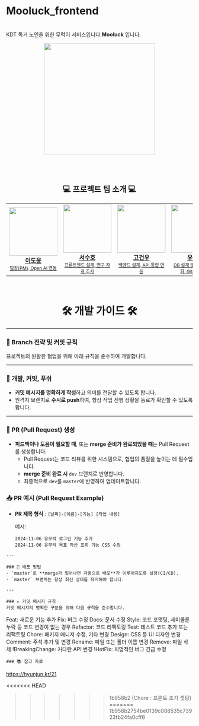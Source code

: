 # Mooluck_frontend

<br/>
KDT 독거 노인을 위한 무럭이 서비스입니다.<strong>Mooluck</strong> 입니다.
<br/>
<p align="center">
  <img src="https://github.com/user-attachments/assets/f0cd42d3-431d-4e66-a382-3a1650110b14" width="300" height="300" />
</p>


<br/>
<br/>

<h2 align="center">💻 프로젝트 팀 소개 💻</h2>

<table align="center">
  <tr height="160px">
    <td align="center" width="150px">
      <a href="https://github.com/cheonghaa">
        <img
          src="https://avatars.githubusercontent.com/u/148474216?v=4"
          height="130px"
          width="130px"
        /><br />
        <strong>이도윤</strong><br />
        <span style="font-size:12px;">팀장(PM), Open AI 연동</span>
      </a>
    </td>
    <td align="center" width="150px">
      <a href="https://github.com/heodoong">
        <img
          src="https://avatars.githubusercontent.com/u/170384564?v=4"
          height="130px"
          width="130px"
        /><br />
        <strong>서수호</strong><br />
        <span style="font-size:12px;">프론트엔드 설계, 연구 자료 조사</span>
      </a>
    </td>
    <td align="center" width="150px">
      <a href="https://github.com/kogunwoo">
        <img
          src="https://avatars.githubusercontent.com/u/113786196?v=4"
          height="130px"
          width="130px"
        /><br />
        <strong>고건우</strong><br />
        <span style="font-size:12px;">백엔드 설계, API 통합 연동</span>
      </a>
    </td>
    <td align="center" width="150px">
      <a href="https://github.com/YooSeokHwan">
        <img
          src="https://avatars.githubusercontent.com/u/170384539?v=4"
          height="130px"
          width="130px"
        /><br />
        <strong>유석환</strong><br />
        <span style="font-size:12px;">DB 설계 및 데이터 시각화, GitHub 관리</span>
      </a>
    </td>
    <td align="center" width="150px">
      <a href="https://github.com/yeonsoo1010">
        <img
          src="https://avatars.githubusercontent.com/u/128021464?v=4"
          height="130px"
          width="130px"
        /><br />
        <strong>조연수</strong><br />
        <span style="font-size:12px;">UI/UX 디자인, 반응 애니메이션 및 인터랙션</span>
      </a>
    </td>
    <td align="center" width="150px">
      <a href="https://github.com/wpfkf4644">
        <img
          src="https://avatars.githubusercontent.com/u/170283983?v=4"
          height="130px"
          width="130px"
        /><br />
        <strong>안젤라</strong><br />
        <span style="font-size:12px;">인증 및 보안 시스템 개발, 서버 인프라 구축</span>
      </a>
    </td>
  </tr>
</table>


<br/>

<h1 align="center">🛠️ 개발 가이드 🛠️</h1>

---

### 📌 Branch 전략 및 커밋 규칙
프로젝트의 원활한 협업을 위해 아래 규칙을 준수하여 개발합니다.

---

### 🌱 개발, 커밋, 푸쉬
- **커밋 메시지를 명확하게 작성**하고 의미를 전달할 수 있도록 합니다.
- 원격지 브랜치로 **수시로 push**하여, 항상 작업 진행 상황을 동료가 확인할 수 있도록 합니다.

---

### 🔄 PR (Pull Request) 생성
- **피드백이나 도움이 필요할 때**, 또는 **merge 준비가 완료되었을 때**는 Pull Request를 생성합니다.
  - Pull Request는 코드 리뷰를 위한 시스템으로, 협업의 품질을 높이는 데 필수입니다.
  - **merge 준비 완료 시** `dev` 브랜치로 반영합니다.
  - 최종적으로 `dev`를 `master`에 반영하여 업데이트합니다.

### 📥 PR 예시 (Pull Request Example)
- **PR 제목 형식** : `[날짜]-[이름]-[기능] [작업 내용]`

  예시:
  ```
  2024-11-06 유무럭 로그인 기능 추가
  2024-11-06 유무럭 목표 자산 조회 기능 CSS 수정
 ```
---

### 🚀 배포 방법
- `master`로 **merge가 일어나면 자동으로 배포**가 이루어지도록 설정(CI/CD).
- `master` 브랜치는 항상 최신 상태를 유지해야 합니다.

---

### ✏️ 커밋 메시지 규칙
커밋 메시지의 명확한 구분을 위해 다음 규칙을 준수합니다.

```
Feat: 새로운 기능 추가
Fix: 버그 수정
Docs: 문서 수정
Style: 코드 포맷팅, 세미콜론 누락 등 코드 변경이 없는 경우
Refactor: 코드 리팩토링
Test: 테스트 코드 추가 또는 리팩토링
Chore: 패키지 매니저 수정, 기타 변경
Design: CSS 등 UI 디자인 변경
Comment: 주석 추가 및 변경
Rename: 파일 또는 폴더 이름 변경
Remove: 파일 삭제
!BreakingChange: 커다란 API 변경
!HotFix: 치명적인 버그 긴급 수정
```
### 📚 참고 자료
```
https://hyunjun.kr/21


<<<<<<< HEAD
>>>>>>> 1b958b2 (Chore : 프론트 초기 셋팅)
=======
>>>>>>> 1b958b2754be0139c088535c73923fb24fa0cff6
